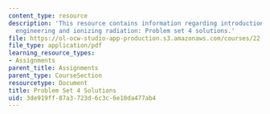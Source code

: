 ```yaml
---
content_type: resource
description: 'This resource contains information regarding introduction to nuclear
  engineering and ionizing radiation: Problem set 4 solutions.'
file: https://ol-ocw-studio-app-production.s3.amazonaws.com/courses/22-01-introduction-to-nuclear-engineering-and-ionizing-radiation-fall-2016/3de919ff87a3723d6c3c6e10da477ab4_MIT22_01F16_ProblemSet4Sol.pdf
file_type: application/pdf
learning_resource_types:
- Assignments
parent_title: Assignments
parent_type: CourseSection
resourcetype: Document
title: Problem Set 4 Solutions
uid: 3de919ff-87a3-723d-6c3c-6e10da477ab4
---
```

